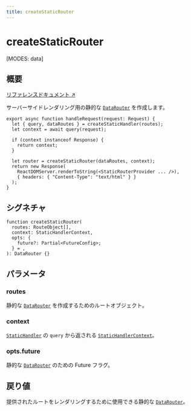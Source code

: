 ```yaml
---
title: createStaticRouter
---
```


# createStaticRouter

<!--
⚠️ ⚠️ IMPORTANT ⚠️ ⚠️ 

Thank you for helping improve our documentation!

This file is auto-generated from the JSDoc comments in the source
code, so please edit the JSDoc comments in the file below and this
file will be re-generated once those changes are merged.

https://github.com/remix-run/react-router/blob/main/packages/react-router/lib/dom/server.tsx
-->

[MODES: data]

## 概要

[リファレンスドキュメント ↗](https://api.reactrouter.com/v7/functions/react_router.createStaticRouter.html)

サーバーサイドレンダリング用の静的な [`DataRouter`](https://api.reactrouter.com/v7/interfaces/react_router.DataRouter.html) を作成します。

```tsx
export async function handleRequest(request: Request) {
  let { query, dataRoutes } = createStaticHandler(routes);
  let context = await query(request);

  if (context instanceof Response) {
    return context;
  }

  let router = createStaticRouter(dataRoutes, context);
  return new Response(
    ReactDOMServer.renderToString(<StaticRouterProvider ... />),
    { headers: { "Content-Type": "text/html" } }
  );
}
```

## シグネチャ

```tsx
function createStaticRouter(
  routes: RouteObject[],
  context: StaticHandlerContext,
  opts: {
    future?: Partial<FutureConfig>;
  } = ,
): DataRouter {}
```

## パラメータ

### routes

静的な [`DataRouter`](https://api.reactrouter.com/v7/interfaces/react_router.DataRouter.html) を作成するためのルートオブジェクト。

### context

[`StaticHandler`](https://api.reactrouter.com/v7/interfaces/react_router.StaticHandler.html) の `query` から返される [`StaticHandlerContext`](https://api.reactrouter.com/v7/interfaces/react_router.StaticHandler.html)。

### opts.future

静的な [`DataRouter`](https://api.reactrouter.com/v7/interfaces/react_router.DataRouter.html) のための Future フラグ。

## 戻り値

提供されたルートをレンダリングするために使用できる静的な [`DataRouter`](https://api.reactrouter.com/v7/interfaces/react_router.DataRouter.html)。